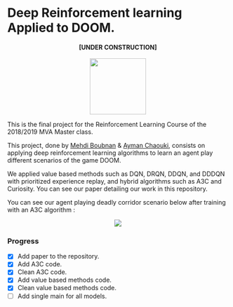 # Deep Reinforcement learning Applied to DOOM.

<p align="center">
  <b>[UNDER CONSTRUCTION]</b>
  <br><br>
  <img src="https://fr.seaicons.com/wp-content/uploads/2015/11/Transport-Under-Construction-icon.png" width="128" height="128"/>
</p>

This is the final project for the Reinforcement Learning Course of the 2018/2019 MVA Master class.

This project, done by [Mehdi Boubnan](https://github.com/Swirler) & [Ayman Chaouki](https://github.com/chaoukia), consists on applying deep reinforcement learning algorithms to learn an agent play different scenarios of the game DOOM.

We applied value based methods such as DQN, DRQN, DDQN, and DDDQN with prioritized experience replay, and hybrid algorithms such as A3C and Curiosity. You can see our paper detailing our work in this repository.

You can see our agent playing deadly corridor scenario below after training with an A3C algorithm : 

<p align="center">
<img align="center" src="A3C_Curiosity/gifs/deadly_corridor_5.gif"/>
</p>



### Progress
- [x] Add paper to the repository.
- [x] Add A3C code.
- [x] Clean A3C code.
- [x] Add value based methods code.
- [x] Clean value based methods code.
- [ ] Add single main for all models.
